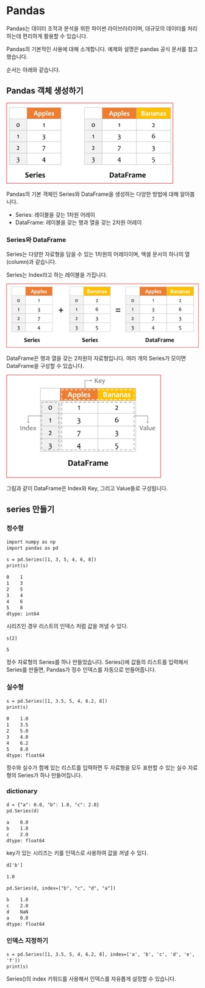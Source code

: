 # Pandas
Pandas는 데이터 조작과 분석을 위한 파이썬 라이브러리이며, 대규모의 데이터를 처리하는데 편리하게 활용할 수 있습니다.

Pandas의 기본적인 사용에 대해 소개합니다. 예제와 설명은 pandas 공식 문서를 참고했습니다.

순서는 아래와 같습니다.

## Pandas 객체 생성하기

![](../.gitbook/assets/pandas/pandas01.png)


Pandas의 기본 객체인 Series와 DataFrame을 생성하는 다양한 방법에 대해 알아봅니다.

* Series: 레이블을 갖는 1차원 어레이
* DataFrame: 레이블을 갖는 행과 열을 갖는 2차원 어레이


### Series와 DataFrame
Series는 다양한 자료형을 담을 수 있는 1차원의 어레이이며, 엑셀 문서의 하나의 열 (column)과 같습니다.

Series는 Index라고 하는 레이블을 가집니다.


![](../.gitbook/assets/pandas/pandas02.png)

DataFrame은 행과 열을 갖는 2차원의 자료형입니다. 여러 개의 Series가 모이면 DataFrame을 구성할 수 있습니다.


![](../.gitbook/assets/pandas/pandas03.png)

그림과 같이 DataFrame은 Index와 Key, 그리고 Value들로 구성됩니다.


## series 만들기
### 정수형

```
import numpy as np
import pandas as pd
```

```
s = pd.Series([1, 3, 5, 4, 6, 8])
print(s)
```

```
0    1
1    3
2    5
3    4
4    6
5    8
dtype: int64
```


시리즈인 경우 리스트의 인덱스 처럼 값을 꺼낼 수 있다.

```
s[2]
```
```
5
```

정수 자료형의 Series를 하나 만들었습니다. Series()에 값들의 리스트를 입력해서 Series를 만들면, Pandas가 정수 인덱스를 자동으로 만들어줍니다.



### 실수형
```
s = pd.Series([1, 3.5, 5, 4, 6.2, 8])
print(s)
```
```
0    1.0
1    3.5
2    5.0
3    4.0
4    6.2
5    8.0
dtype: float64
```


정수와 실수가 함께 있는 리스트를 입력하면 두 자료형을 모두 표현할 수 있는 실수 자료형의 Series가 하나 만들어집니다.


### dictionary

```
d = {"a": 0.0, "b": 1.0, "c": 2.0}
pd.Series(d)
```
```
a    0.0
b    1.0
c    2.0
dtype: float64
```
key가 있는 시리즈는 키를 인덱스로 사용하여 값을 꺼낼 수 있다.

```
d['b']
```
```
1.0
```
```
pd.Series(d, index=["b", "c", "d", "a"])
```
```
b    1.0
c    2.0
d    NaN
a    0.0
dtype: float64
```
### 인덱스 지정하기
```
s = pd.Series([1, 3.5, 5, 4, 6.2, 8], index=['a', 'b', 'c', 'd', 'e', 'f'])
print(s)
```
Series()의 index 키워드를 사용해서 인덱스를 자유롭게 설정할 수 있습니다.

